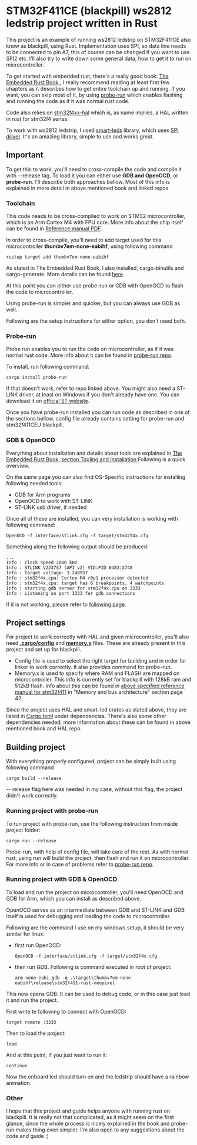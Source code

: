 # STM32F411CE (blackpill) ws2812 ledstrip project written in Rust

This project is an example of running ws2812 ledstrip on STM32F411CE also know as blackpill, using Rust. Implementation uses SPI, so data line needs to be connected to pin A7, this of course can be changed if you want to use SPI2 etc.
I'll also try to write down some general data, how to get it to run on microcontroller.

To get started with embedded rust, there's a really good book: [The Embedded Rust Book ](https://docs.rust-embedded.org/book/intro/index.html), I really recommend reading at least first few chapters as it describes how to get entire toolchain up and running. If you want, you can skip most of it, by using [probe-run](https://github.com/knurling-rs/probe-run) which enables flashing and running the code as if it was normal rust code.

Code also relies on [stm32f4xx-hal](https://github.com/stm32-rs/stm32f4xx-hal) which is, as name implies, a HAL written in rust for stm32f4 series.

To work with ws2812 ledstrip, I used [smart-leds](https://github.com/smart-leds-rs/smart-leds) library, which uses [SPI driver](https://github.com/smart-leds-rs/ws2812-spi-rs). It's an amazing library, simple to use and works great.

## Important

To get this to work, you'll need to cross-compile the code and compile it with --release tag. To load it you can either use <b>GDB and OpenOCD</b>, or <b>probe-run</b>. I'll describe both approaches bellow. Most of this info is explained in more detail in above mentioned book and linked repos.

### Toolchain

This code needs to be cross-compiled to work on STM32 microcontroller, which is an Arm Cortex M4 with FPU core. More info about the chip itself can be found in [Reference manual PDF](https://www.st.com/resource/en/reference_manual/dm00119316-stm32f411xc-e-advanced-arm-based-32-bit-mcus-stmicroelectronics.pdf).


In order to cross-compile, you'll need to add target used for this microcontroller <b>thumbv7em-none-eabihf</b>, using following command
```
rustup target add thumbv7em-none-eabihf
```

As stated in The Embedded Rust Book, I also installed, cargo-binutils and cargo-generate.
More details can be found [here](https://docs.rust-embedded.org/book/intro/install.html).

At this point you can either use probe-run or GDB with OpenOCD to flash the code to microcontroller. 

Using probe-run is simpler and quicker, but you can always use GDB as well.

Following are the setup instructions for either option, you don't need both.

### Probe-run

Probe run enables you to run the code on microcontroller, as if it was normal rust code. More info about it can be found in [probe-run repo](https://github.com/knurling-rs/probe-run).

To install, run following command:
```
cargo install probe-run
```

If that doesn't work, refer to repo linked above. You might also need a ST-LINK driver, at least on Windows if you don't already have one. You can download it on [official ST website](https://www.st.com/en/development-tools/stsw-link009.html).

Once you have probe-run installed you can run code as described in one of the sections bellow, config file already contains setting for probe-run and stm32f411CEU blackpill.

### GDB & OpenOCD

Everything about installation and details about tools are explained in [The Embedded Rust Book, section Tooling and Installation
](https://docs.rust-embedded.org/book/intro/tooling.html)Following is a quick overview.

On the same page you can also find OS-Specific instructions for installing following needed tools:
- GDB for Arm programs
- OpenOCD to work with ST-LINK
- ST-LINK usb driver, if needed

Once all of these are installed, you can very installation is working with following command:
```
OpenOCD -f interface/stlink.cfg -f target/stm32f4x.cfg
```
Something along the following output should be produced:
```
...
Info : clock speed 2000 kHz
Info : STLINK V2J37S7 (API v2) VID:PID 0483:3748
Info : Target voltage: 3.240957
Info : stm32f4x.cpu: Cortex-M4 r0p1 processor detected
Info : stm32f4x.cpu: target has 6 breakpoints, 4 watchpoints
Info : starting gdb server for stm32f4x.cpu on 3333
Info : Listening on port 3333 for gdb connections
```
If it is not working, please refer to [following page](https://docs.rust-embedded.org/book/intro/install/verify.html).

## Project settings

For project to work correctly with HAL and given microcontroller, you'll also need <b>[.cargo/config](https://github.com/blaz-r/STM32F411-rust-neopixel/tree/main/.cargo/config)</b> and <b>[memory.x](https://github.com/blaz-r/STM32F411-rust-neopixel/tree/main/memory.x)</b> files. These are already present in this project and set up for blackpill.
- Config file is used to select the right target for building and in order for linker to work correctly. It also provides command for probe-run.
- Memory.x is used to specify where RAM and FLASH are mapped on microcontroller. This info is currently set for blackpill with 128kB ram and 512kB flash. Info about this can be found in [above specified reference manual for stm32f411](https://www.st.com/resource/en/reference_manual/dm00119316-stm32f411xc-e-advanced-arm-based-32-bit-mcus-stmicroelectronics.pdf)  in "Memory and bus architecture" section page 42.

Since the project uses HAL and smart-led crates as stated above, they are listed in [Cargo.toml](https://github.com/blaz-r/STM32F411-rust-neopixel/tree/main/Cargo.toml) under dependencies. There's also some other dependencies needed, more information about these can be found in above mentioned book and HAL repo.

## Building project

With everything properly configured, project can be simply built using following command
```
cargo build --release
```
-- release flag here was needed in my case, without this flag, the project didn't work correctly.


### Running project with probe-run

To run project with probe-run, use the following instruction from inside project folder:
```
cargo run --release
```
Probe-run, with help of config file, will take care of the rest. As with normal rust, using run will build the project, then flash and run it on microcontroller. For more info or in case of problems refer to [probe-run repo](https://github.com/knurling-rs/probe-run).


### Running project with GDB & OpenOCD

To load and run the project on microcontroller, you'll need OpenOCD and GDB for Arm, which you can install as described above.

OpenOCD serves as an intermediate between GDB and ST-LINK and GDB itself is used for debugging and loading the code to microcontroller.

Following are the command I use on my windows setup, it should be very similar for linux:
- first run OpenOCD: 
    ```
    OpenOCD -f interface/stlink.cfg -f target/stm32f4x.cfg
    ```
- then run GDB. Following is command executed in root of project:
    ```
    arm-none-eabi-gdb -q .\target\thumbv7em-none-eabihf\release\stm32f411-rust-neopixel
    ```

This now opens GDB. It can be used to debug code, or in this case just load it and run the project.

First write te following to connect with OpenOCD:
```
target remote :3333
```

Then to load the project:
```
load
```

And at this point, if you just want to run it:
```
continue
```

Now the onboard led should turn on and the ledstrip should have a rainbow animation.


### Other

I hope that this project and guide helps anyone with running rust on blackpill. It is really not that complicated, as it might seem on the first glance, since the whole process is nicely explained in the book and probe-run makes thing even simpler. I'm also open to any suggestions about the code and guide :)
